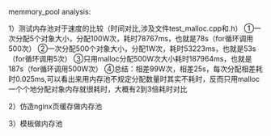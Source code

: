 


memmory_pool analysis:

1）测试内存池对于速度的比较（时间对比,涉及文件test_malloc.cpp和.h）
①一次分配5个对象大小，分配100W次，耗时78767ms，也就是78s（for循环调用500次）
②一次分配500个对象大小，分配1W次，耗时53223ms，也就是53s（for循环调用5次）
③只用malloc分配500W次大小耗时187964ms，也就是187s（for循环调用500W次）
④总结：相差99W次，相差25s，每次分配相差耗时0.025ms,可以看出来用内存池不规定分配数量时其实不耗时，反而只用malloc一个个地分配对象内存就很耗时，大概有2到3倍耗时对比

2）仿造nginx页缓存做内存池


3）模板做内存池








